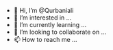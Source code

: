 - 👋 Hi, I’m @Qurbaniali
- 👀 I’m interested in ...
- 🌱 I’m currently learning ...
- 💞️ I’m looking to collaborate on ...
- 📫 How to reach me ...

<!---
Qurbaniali/Qurbaniali is a ✨ special ✨ repository because its `README.md` (this file) appears on your GitHub profile.
You can click the Preview link to take a look at your changes.
--->
